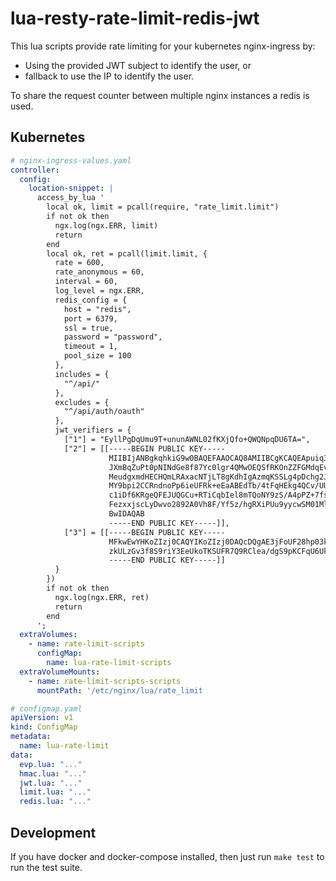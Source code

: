 # lua-resty-rate-limit-redis-jwt

This lua scripts provide rate limiting for your kubernetes nginx-ingress by:

* Using the provided JWT subject to identify the user, or
* fallback to use the IP to identify the user.

To share the request counter between multiple nginx instances a redis is used.

## Kubernetes

```yaml
# nginx-ingress-values.yaml
controller:
  config:
    location-snippet: |
      access_by_lua '
        local ok, limit = pcall(require, "rate_limit.limit")
        if not ok then
          ngx.log(ngx.ERR, limit)
          return
        end
        local ok, ret = pcall(limit.limit, {
          rate = 600,
          rate_anonymous = 60,
          interval = 60,
          log_level = ngx.ERR,
          redis_config = {
            host = "redis",
            port = 6379,
            ssl = true,
            password = "password",
            timeout = 1,
            pool_size = 100
          },
          includes = {
            "^/api/"
          },
          excludes = {
            "^/api/auth/oauth"
          },
          jwt_verifiers = {
            ["1"] = "EyllPgDqUmu9T+ununAWNL02fKXjQfo+QWQNpqDU6TA=",
            ["2"] = [[-----BEGIN PUBLIC KEY-----
                      MIIBIjANBgkqhkiG9w0BAQEFAAOCAQ8AMIIBCgKCAQEApuiq3ip9hokrXtxPKEaN
                      JXmBqZuPt0pNINdGe8f87Yc0lgr4QMwOEQSfRKOnZZFGMdqEvIWR/8fTiOVW2oMr
                      MeudgxmdHECHQmLRAxacNTjLT8gKdhIgAzmqKSSLg4pDchg2J7M7T4KHODtcEY+t
                      MY9bpi2CCRndnoPp6ieUFRk+eEaABEdTb/4tFqHEkg4QCv/UUoWEgiKCpL02AqE9
                      c1iDf6KRgeQFEJUQGCu+RTiCqbIel8mTQoNY9zS/A4pPZ+7fsNEhFfF8FzcbuUd+
                      FezxxjscLyDwvo2892A0Vh8F/Yf5z/hgRXiPUu9yycwSM01MlknU6SAoWumrl3VZ
                      BwIDAQAB
                      -----END PUBLIC KEY-----]],
            ["3"] = [[-----BEGIN PUBLIC KEY-----
                      MFkwEwYHKoZIzj0CAQYIKoZIzj0DAQcDQgAE3jFoUF28hp03kO7mOxyS6Y/FYo4K
                      zkULzGv3f8S9riY3EeUkoTKSUFR7Q9RClea/dgS9pKCFqU6UkFjfAeqx1Q==
                      -----END PUBLIC KEY-----]]
          }
        })
        if not ok then
          ngx.log(ngx.ERR, ret)
          return
        end
      ';
  extraVolumes:
    - name: rate-limit-scripts
      configMap:
        name: lua-rate-limit-scripts
  extraVolumeMounts:
    - name: rate-limit-scripts-scripts
      mountPath: '/etc/nginx/lua/rate_limit
```

```yaml
# configmap.yaml
apiVersion: v1
kind: ConfigMap
metadata:
  name: lua-rate-limit
data:
  evp.lua: "..."
  hmac.lua: "..."
  jwt.lua: "..."
  limit.lua: "..."
  redis.lua: "..."
```

## Development

If you have docker and docker-compose installed, then just run `make test` to run the test suite.
